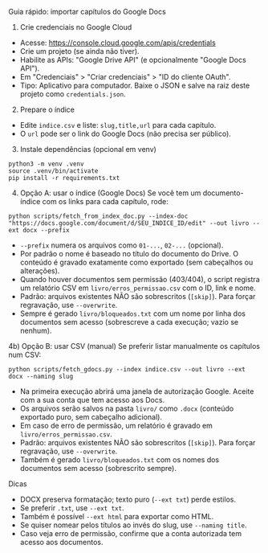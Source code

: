 Guia rápido: importar capítulos do Google Docs

1) Crie credenciais no Google Cloud
- Acesse: https://console.cloud.google.com/apis/credentials
- Crie um projeto (se ainda não tiver).
- Habilite as APIs: "Google Drive API" (e opcionalmente "Google Docs API").
- Em "Credenciais" > "Criar credenciais" > "ID do cliente OAuth".
- Tipo: Aplicativo para computador. Baixe o JSON e salve na raiz deste projeto como `credentials.json`.

2) Prepare o índice
- Edite `indice.csv` e liste: `slug,title,url` para cada capítulo.
- O `url` pode ser o link do Google Docs (não precisa ser público).

3) Instale dependências (opcional em venv)
```
python3 -m venv .venv
source .venv/bin/activate
pip install -r requirements.txt
```

4) Opção A: usar o índice (Google Docs)
Se você tem um documento-índice com os links para cada capítulo, rode:
```
python scripts/fetch_from_index_doc.py --index-doc "https://docs.google.com/document/d/SEU_INDICE_ID/edit" --out livro --ext docx --prefix
```
- `--prefix` numera os arquivos como `01-...`, `02-...` (opcional).
- Por padrão o nome é baseado no título do documento do Drive. O conteúdo é gravado exatamente como exportado (sem cabeçalhos ou alterações).
 - Quando houver documentos sem permissão (403/404), o script registra um relatório CSV em `livro/erros_permissao.csv` com o ID, link e nome.
 - Padrão: arquivos existentes NÃO são sobrescritos (`[skip]`). Para forçar regravação, use `--overwrite`.
 - Sempre é gerado `livro/bloqueados.txt` com um nome por linha dos documentos sem acesso (sobrescreve a cada execução; vazio se nenhum).

4b) Opção B: usar CSV (manual)
Se preferir listar manualmente os capítulos num CSV:
```
python scripts/fetch_gdocs.py --index indice.csv --out livro --ext docx --naming slug
```
- Na primeira execução abrirá uma janela de autorização Google. Aceite com a sua conta que tem acesso aos Docs.
- Os arquivos serão salvos na pasta `livro/` como `.docx` (conteúdo exportado puro, sem cabeçalho adicional).
 - Em caso de erro de permissão, um relatório é gravado em `livro/erros_permissao.csv`.
 - Padrão: arquivos existentes NÃO são sobrescritos (`[skip]`). Para forçar regravação, use `--overwrite`.
 - Também é gerado `livro/bloqueados.txt` com os nomes dos documentos sem acesso (sobrescrito sempre).

Dicas
- DOCX preserva formatação; texto puro (`--ext txt`) perde estilos.
- Se preferir `.txt`, use `--ext txt`.
- Também é possível `--ext html` para exportar como HTML.
- Se quiser nomear pelos títulos ao invés do slug, use `--naming title`.
- Caso veja erro de permissão, confirme que a conta autorizada tem acesso aos documentos.
